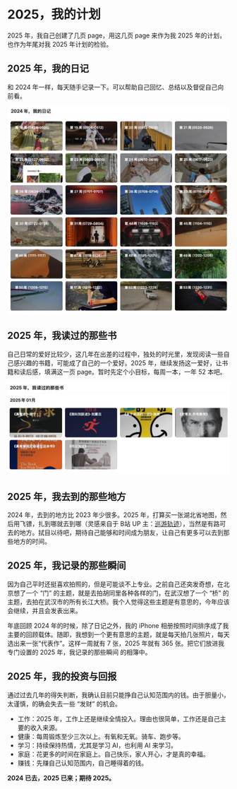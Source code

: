 # 2025，我的计划

2025 年，我自己创建了几页 page，用这几页 page 来作为我 2025 年的计划，也作为年尾对我 2025 年计划的检验。

## 2025 年，我的日记

和 2024 年一样，每天随手记录一下。可以帮助自己回忆、总结以及督促自己向前看。

![2024年我的日记](/Static/Pics/2025/20250101_2025我的计划_1.webp)

## 2025 年，我读过的那些书

自己日常的爱好比较少，这几年在出差的过程中，独处的时光里，发现阅读一些自己感兴趣的书籍，可能成了自己的一个爱好。2025 年，继续发扬这一爱好，让书籍和读后感，填满这一页 page。暂时先定个小目标，每周一本，一年 52 本吧。

![2025年计划读的书](/Static/Pics/2025/20250101_2025我的计划_2.webp)

## 2025 年，我去到的那些地方

2024 年，去到的地方比 2023 年少很多。2025 年，打算买一张湖北省地图，然后用飞镖，扎到哪就去到哪（灵感来自于 B站 UP 主：[巡游轨迹](https://space.bilibili.com/437573432)），当然是有路可去的地方。拭目以待吧，期待自己能够和时间成为朋友，让自己有更多可以去到那些地方的时间。

## 2025 年，我记录的那些瞬间

因为自己平时还挺喜欢拍照的，但是可能谈不上专业。之前自己还突发奇想，在北京想了一个 “门” 的主题，就是去拍胡同里各种各样的门，在武汉想了一个 “桥” 的主题，去拍在武汉市的所有长江大桥。我个人觉得这些主题是有意思的，今年应该会继续，并且会发表出来。

年底回顾 2024 年的时候，除了日记之外，我的 iPhone 相册按照时间排序成了我主要的回顾载体。随即，我想到一个更有意思的主题，就是每天拍几张照片，每天选出来一张“代表作”。这样一周就有 7 张，2025 年就有 365 张。把它们放进我专门设置的 2025 年，我记录的那些瞬间 的相簿中。

## 2025 年，我的投资与回报

通过过去几年的得失判断，我确认目前只能挣自己认知范围内的钱。由于胆量小，太谨慎，的确会失去一些 “发财” 的机会。

* 工作：2025 年，工作上还是继续全情投入。理由也很简单，工作还是自己主要的收入来源。
* 健康：每周锻炼至少三次以上。有氧和无氧。骑车、跑步等。
* 学习：持续保持热情，尤其是学习 AI，也利用 AI 来学习。
* 家庭：花更多的时间在家庭上。自己快乐，家人开心，才是真的幸福。
* 赚钱：先赚自己认知范围内，自己睡得着的钱。

**2024 已去，2025 已来；期待 2025。** 